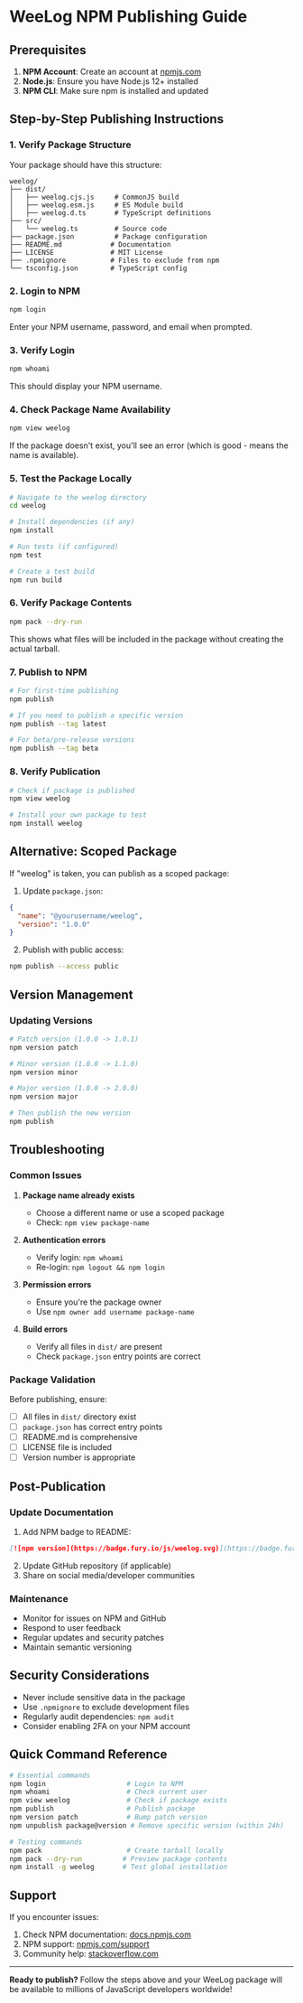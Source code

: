 # WeeLog NPM Publishing Guide

## Prerequisites

1. **NPM Account**: Create an account at [npmjs.com](https://npmjs.com)
2. **Node.js**: Ensure you have Node.js 12+ installed
3. **NPM CLI**: Make sure npm is installed and updated

## Step-by-Step Publishing Instructions

### 1. Verify Package Structure

Your package should have this structure:
```
weelog/
├── dist/
│   ├── weelog.cjs.js     # CommonJS build
│   ├── weelog.esm.js     # ES Module build
│   ├── weelog.d.ts       # TypeScript definitions
├── src/
│   └── weelog.ts         # Source code
├── package.json          # Package configuration
├── README.md            # Documentation
├── LICENSE              # MIT License
├── .npmignore           # Files to exclude from npm
└── tsconfig.json        # TypeScript config
```

### 2. Login to NPM

```bash
npm login
```

Enter your NPM username, password, and email when prompted.

### 3. Verify Login

```bash
npm whoami
```

This should display your NPM username.

### 4. Check Package Name Availability

```bash
npm view weelog
```

If the package doesn't exist, you'll see an error (which is good - means the name is available).

### 5. Test the Package Locally

```bash
# Navigate to the weelog directory
cd weelog

# Install dependencies (if any)
npm install

# Run tests (if configured)
npm test

# Create a test build
npm run build
```

### 6. Verify Package Contents

```bash
npm pack --dry-run
```

This shows what files will be included in the package without creating the actual tarball.

### 7. Publish to NPM

```bash
# For first-time publishing
npm publish

# If you need to publish a specific version
npm publish --tag latest

# For beta/pre-release versions
npm publish --tag beta
```

### 8. Verify Publication

```bash
# Check if package is published
npm view weelog

# Install your own package to test
npm install weelog
```

## Alternative: Scoped Package

If "weelog" is taken, you can publish as a scoped package:

1. Update `package.json`:
```json
{
  "name": "@yourusername/weelog",
  "version": "1.0.0"
}
```

2. Publish with public access:
```bash
npm publish --access public
```

## Version Management

### Updating Versions

```bash
# Patch version (1.0.0 -> 1.0.1)
npm version patch

# Minor version (1.0.0 -> 1.1.0)
npm version minor

# Major version (1.0.0 -> 2.0.0)
npm version major

# Then publish the new version
npm publish
```

## Troubleshooting

### Common Issues

1. **Package name already exists**
   - Choose a different name or use a scoped package
   - Check: `npm view package-name`

2. **Authentication errors**
   - Verify login: `npm whoami`
   - Re-login: `npm logout && npm login`

3. **Permission errors**
   - Ensure you're the package owner
   - Use `npm owner add username package-name`

4. **Build errors**
   - Verify all files in `dist/` are present
   - Check `package.json` entry points are correct

### Package Validation

Before publishing, ensure:
- [ ] All files in `dist/` directory exist
- [ ] `package.json` has correct entry points
- [ ] README.md is comprehensive
- [ ] LICENSE file is included
- [ ] Version number is appropriate

## Post-Publication

### Update Documentation

1. Add NPM badge to README:
```markdown
[![npm version](https://badge.fury.io/js/weelog.svg)](https://badge.fury.io/js/weelog)
```

2. Update GitHub repository (if applicable)
3. Share on social media/developer communities

### Maintenance

- Monitor for issues on NPM and GitHub
- Respond to user feedback
- Regular updates and security patches
- Maintain semantic versioning

## Security Considerations

- Never include sensitive data in the package
- Use `.npmignore` to exclude development files
- Regularly audit dependencies: `npm audit`
- Consider enabling 2FA on your NPM account

## Quick Command Reference

```bash
# Essential commands
npm login                    # Login to NPM
npm whoami                   # Check current user
npm view weelog              # Check if package exists
npm publish                  # Publish package
npm version patch            # Bump patch version
npm unpublish package@version # Remove specific version (within 24h)

# Testing commands
npm pack                     # Create tarball locally
npm pack --dry-run          # Preview package contents
npm install -g weelog       # Test global installation
```

## Support

If you encounter issues:
1. Check NPM documentation: [docs.npmjs.com](https://docs.npmjs.com)
2. NPM support: [npmjs.com/support](https://npmjs.com/support)
3. Community help: [stackoverflow.com](https://stackoverflow.com/questions/tagged/npm)

---

**Ready to publish?** Follow the steps above and your WeeLog package will be available to millions of JavaScript developers worldwide!